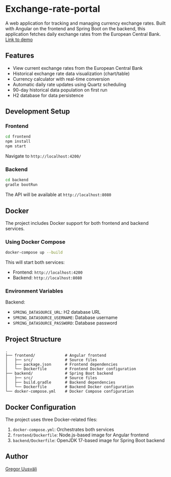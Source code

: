 # Exchange-rate-portal

A web application for tracking and managing currency exchange rates. Built with Angular on the frontend and Spring Boot on the backend, this application fetches daily exchange rates from the European Central Bank.
[Link to demo](http://5.189.135.103:4200/)

## Features

- View current exchange rates from the European Central Bank
- Historical exchange rate data visualization (chart/table)
- Currency calculator with real-time conversion
- Automatic daily rate updates using Quartz scheduling
- 90-day historical data population on first run
- H2 database for data persistence

## Development Setup

### Frontend
```bash
cd frontend
npm install
npm start
```
Navigate to `http://localhost:4200/`

### Backend
```bash
cd backend
gradle bootRun
```
The API will be available at `http://localhost:8080`

## Docker

The project includes Docker support for both frontend and backend services.

### Using Docker Compose
```bash
docker-compose up --build
```

This will start both services:
- Frontend: `http://localhost:4200`
- Backend: `http://localhost:8080`

### Environment Variables

Backend:
- `SPRING_DATASOURCE_URL`: H2 database URL
- `SPRING_DATASOURCE_USERNAME`: Database username
- `SPRING_DATASOURCE_PASSWORD`: Database password

## Project Structure
```
.
├── frontend/             # Angular frontend
│   ├── src/              # Source files
│   ├── package.json      # Frontend dependencies
│   └── Dockerfile        # Frontend Docker configuration
├── backend/              # Spring Boot backend
│   ├── src/              # Source files
│   ├── build.gradle      # Backend dependencies
│   └── Dockerfile        # Backend Docker configuration
└── docker-compose.yml    # Docker Compose configuration
```

## Docker Configuration

The project uses three Docker-related files:

1. `docker-compose.yml`: Orchestrates both services
2. `frontend/Dockerfile`: Node.js-based image for Angular frontend
3. `backend/Dockerfile`: OpenJDK 17-based image for Spring Boot backend

## Author

[Gregor Uusväli](https://github.com/gregor-uusvali/)